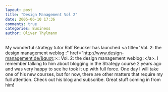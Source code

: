 ```yaml
---
layout: post
title: "Design Management Vol 2"
date: 2005-06-10 17:36
comments: true
categories: Business
author: Oliver Thylmann
---
```



My wonderful strategy tutor Ralf Beucker has launched &lt;a title=&quot;Vol. 2: the design management weblog :&quot; href=&quot;http://www.design-management.de/&quot;&gt;:: Vol. 2: the design management weblog :&lt;/a&gt;. I remember talking to him about blogging in the Strategy course 2 years ago and was very happy to see he took it up with full force. One day I will take one of his new courses, but for now, there are other matters that require my full attention. Check out his blog and subscribe. Great stuff coming in from him!



